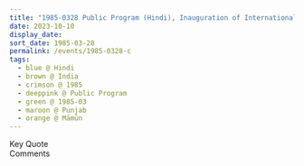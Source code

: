 ```yaml
---
title: "1985-0328 Public Program (Hindi), Inauguration of International Sahaja Public School, Courtyard, Ancestral Mahajan House, Māmūn Village (7 kms ENE of Paṭhānakoṭ), Punjab, India"
date: 2023-10-10
display_date: 
sort_date: 1985-03-28
permalink: /events/1985-0328-c
tags:
  - blue @ Hindi
  - brown @ India
  - crimson @ 1985
  - deeppink @ Public Program
  - green @ 1985-03
  - maroon @ Punjab
  - orange @ Māmūn
---
```


<wave-list>
  <list-title color="green" width="75">Key Quote</list-title>
  <list-item color="BlanchedAlmond"  width="200"></list-item>
  <list-item color="Lavender"></list-item>
  <list-item color="BlanchedAlmond"></list-item>
</wave-list>

<br>

<wave-list>
  <list-title color="green" width="75">Comments</list-title>
  <list-item color="BlanchedAlmond"  width="200"></list-item>
  <list-item color="Lavender"></list-item>
  <list-item color="BlanchedAlmond"></list-item>
</wave-list>